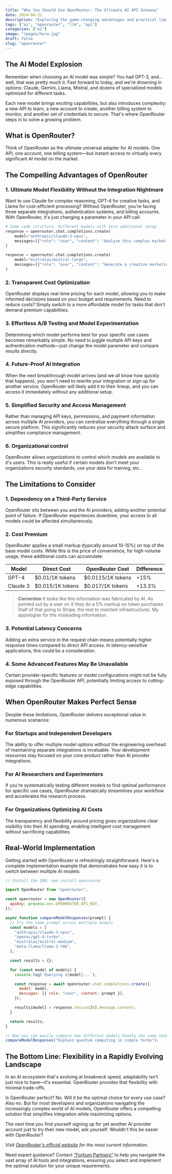 ```yaml
---
title: "Why You Should Use OpenRouter: The Ultimate AI API Gateway"
date: 2024-04-21
description: "Exploring the game-changing advantages and practical limitations of OpenRouter for seamless access to multiple AI models"
tags: ["ai", "openrouter", "llm", "api"]
categories: ["ai"]
image: "images/hero.jpg"
draft: false
slug: "openrouter"
---
```


## The AI Model Explosion

Remember when choosing an AI model was simple? You had GPT-3, and... well, that was pretty much it. Fast forward to today, and we're drowning in options: Claude, Gemini, Llama, Mistral, and dozens of specialized models optimized for different tasks.

Each new model brings exciting capabilities, but also introduces complexity: a new API to learn, a new account to create, another billing system to monitor, and another set of credentials to secure. That's where OpenRouter steps in to solve a growing problem.

## What is OpenRouter?

Think of OpenRouter as the ultimate universal adapter for AI models. One API, one account, one billing system—but instant access to virtually every significant AI model on the market.

## The Compelling Advantages of OpenRouter

### 1. Ultimate Model Flexibility Without the Integration Nightmare

Want to use Claude for complex reasoning, GPT-4 for creative tasks, and Llama for cost-efficient processing? Without OpenRouter, you're facing three separate integrations, authentication systems, and billing accounts. With OpenRouter, it's just changing a parameter in your API call:

```python
# Same code structure, different models with zero additional setup
response = openrouter.chat.completions.create(
    model="anthropic/claude-3-opus",
    messages=[{"role": "user", "content": "Analyze this complex market data"}]
)

response = openrouter.chat.completions.create(
    model="mistralai/mistral-large",
    messages=[{"role": "user", "content": "Generate a creative marketing tagline"}]
)
```

### 2. Transparent Cost Optimization

OpenRouter displays real-time pricing for each model, allowing you to make informed decisions based on your budget and requirements. Need to reduce costs? Simply switch to a more affordable model for tasks that don't demand premium capabilities.

### 3. Effortless A/B Testing and Model Experimentation

Determining which model performs best for your specific use cases becomes remarkably simple. No need to juggle multiple API keys and authentication methods—just change the model parameter and compare results directly.

### 4. Future-Proof AI Integration

When the next breakthrough model arrives (and we all know how quickly that happens), you won't need to rewrite your integration or sign up for another service. OpenRouter will likely add it to their lineup, and you can access it immediately without any additional setup.

### 5. Simplified Security and Access Management

Rather than managing API keys, permissions, and payment information across multiple AI providers, you can centralize everything through a single secure platform. This significantly reduces your security attack surface and simplifies compliance management.

### 6. Organizational control

OpenRouter allows organizations to control which models are available to it's users. This is really useful if certain models don't meet your organizations security standards, use your data for training, etc..

## The Limitations to Consider

### 1. Dependency on a Third-Party Service

OpenRouter sits between you and the AI providers, adding another potential point of failure. If OpenRouter experiences downtime, your access to all models could be affected simultaneously.

### 2. Cost Premium

OpenRouter applies a small markup (typically around 10-15%) on top of the base model costs. While this is the price of convenience, for high-volume usage, these additional costs can accumulate:

| Model    | Direct Cost      | OpenRouter Cost   | Difference |
| -------- | ---------------- | ----------------- | ---------- |
| GPT-4    | $0.01/1K tokens  | $0.0115/1K tokens | +15%       |
| Claude 3 | $0.015/1K tokens | $0.017/1K tokens  | +13.3%     |

> **Correction**  It looks like this information was fabricated by AI.  As pointed out by a user on X they do a 5% markup on token purchases (half of that going to Stripe, the rest to maintain infrastructure).  My appologise for the misleading information.

### 3. Potential Latency Concerns

Adding an extra service in the request chain means potentially higher response times compared to direct API access. In latency-sensitive applications, this could be a consideration.

### 4. Some Advanced Features May Be Unavailable

Certain provider-specific features or model configurations might not be fully exposed through the OpenRouter API, potentially limiting access to cutting-edge capabilities.

## When OpenRouter Makes Perfect Sense

Despite these limitations, OpenRouter delivers exceptional value in numerous scenarios:

### For Startups and Independent Developers

The ability to offer multiple model options without the engineering overhead of maintaining separate integrations is invaluable. Your development resources stay focused on your core product rather than AI provider integrations.

### For AI Researchers and Experimenters

If you're systematically testing different models to find optimal performance for specific use cases, OpenRouter dramatically streamlines your workflow and accelerates the research process.

### For Organizations Optimizing AI Costs

The transparency and flexibility around pricing gives organizations clear visibility into their AI spending, enabling intelligent cost management without sacrificing capabilities.

## Real-World Implementation

Getting started with OpenRouter is refreshingly straightforward. Here's a complete implementation example that demonstrates how easy it is to switch between multiple AI models:

```javascript
// Install the SDK: npm install openrouter

import OpenRouter from "openrouter";

const openrouter = new OpenRouter({
  apiKey: process.env.OPENROUTER_API_KEY,
});

async function compareModelResponses(prompt) {
  // Try the same prompt across multiple models
  const models = [
    "anthropic/claude-3-opus",
    "openai/gpt-4-turbo",
    "mistralai/mistral-medium",
    "meta-llama/llama-3-70b",
  ];

  const results = {};

  for (const model of models) {
    console.log(`Querying ${model}...`);

    const response = await openrouter.chat.completions.create({
      model: model,
      messages: [{ role: "user", content: prompt }],
    });

    results[model] = response.choices[0].message.content;
  }

  return results;
}

// Now you can easily compare how different models handle the same task
compareModelResponses("Explain quantum computing in simple terms");
```

## The Bottom Line: Flexibility in a Rapidly Evolving Landscape

In an AI ecosystem that's evolving at breakneck speed, adaptability isn't just nice to have—it's essential. OpenRouter provides that flexibility with minimal trade-offs.

Is OpenRouter perfect? No. Will it be the optimal choice for every use case? Also no. But for most developers and organizations navigating the increasingly complex world of AI models, OpenRouter offers a compelling solution that simplifies integration while maximizing options.

The next time you find yourself signing up for yet another AI provider account just to try their new model, ask yourself: Wouldn't this be easier with OpenRouter?

_Visit [OpenRouter's official website](https://openrouter.ai/) for the most current information._

Need expert guidance? Contact ["Fortium Partners"](http://www.fortiumpartners.com/) to help you navigate the vast array of AI tools and integrations, ensuring you select and implement the optimal solution for your unique requirements.
